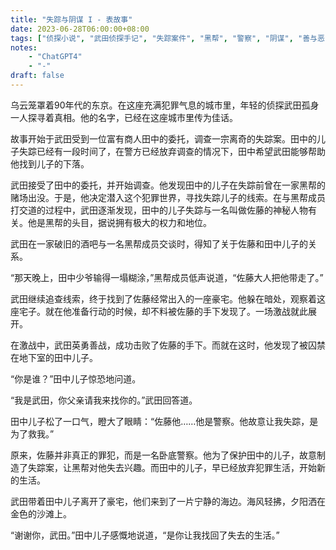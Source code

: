 ```yaml
---
title: "失踪与阴谋 I - 表故事"
date: 2023-06-28T06:00:00+08:00
tags: ["侦探小说", "武田侦探手记", "失踪案件", "黑帮", "警察", "阴谋", "善与恶", "真相", "悬疑", "人性", "ChatGPT"]
notes:
    - "ChatGPT4"
    - "-"
draft: false
---
```


乌云笼罩着90年代的东京。在这座充满犯罪气息的城市里，年轻的侦探武田孤身一人探寻着真相。他的名字，已经在这座城市里传为佳话。

故事开始于武田受到一位富有商人田中的委托，调查一宗离奇的失踪案。田中的儿子失踪已经有一段时间了，在警方已经放弃调查的情况下，田中希望武田能够帮助他找到儿子的下落。

武田接受了田中的委托，并开始调查。他发现田中的儿子在失踪前曾在一家黑帮的赌场出没。于是，他决定潜入这个犯罪世界，寻找失踪儿子的线索。在与黑帮成员打交道的过程中，武田逐渐发现，田中的儿子失踪与一名叫做佐藤的神秘人物有关。他是黑帮的头目，据说拥有极大的权力和地位。

武田在一家破旧的酒吧与一名黑帮成员交谈时，得知了关于佐藤和田中儿子的关系。

“那天晚上，田中少爷输得一塌糊涂，”黑帮成员低声说道，“佐藤大人把他带走了。”

武田继续追查线索，终于找到了佐藤经常出入的一座豪宅。他躲在暗处，观察着这座宅子。就在他准备行动的时候，却不料被佐藤的手下发现了。一场激战就此展开。

在激战中，武田英勇善战，成功击败了佐藤的手下。而就在这时，他发现了被囚禁在地下室的田中儿子。

“你是谁？”田中儿子惊恐地问道。

“我是武田，你父亲请我来找你的。”武田回答道。

田中儿子松了一口气，瞪大了眼睛：“佐藤他……他是警察。他故意让我失踪，是为了救我。”

原来，佐藤并非真正的罪犯，而是一名卧底警察。他为了保护田中的儿子，故意制造了失踪案，让黑帮对他失去兴趣。而田中的儿子，早已经放弃犯罪生活，开始新的生活。

武田带着田中儿子离开了豪宅，他们来到了一片宁静的海边。海风轻拂，夕阳洒在金色的沙滩上。

“谢谢你，武田。”田中儿子感慨地说道，“是你让我找回了失去的生活。”